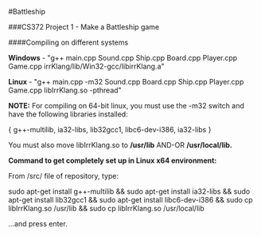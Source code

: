 #Battleship

###CS372 Project 1 - Make a Battleship game

####Compiling on different systems

**Windows** - "g++ main.cpp Sound.cpp Ship.cpp Board.cpp Player.cpp Game.cpp irrKlang/lib/Win32-gcc/libirrKlang.a"

**Linux** - "g++ main.cpp -m32 Sound.cpp Board.cpp Ship.cpp Player.cpp Game.cpp libIrrKlang.so -pthread"

**NOTE:** For compiling on 64-bit linux, you must use the -m32 switch and have the following libraries installed: 

{ g++-multilib, ia32-libs, lib32gcc1, libc6-dev-i386, ia32-libs }

You must also move libIrrKlang.so to **/usr/lib** AND-OR **/usr/local/lib.**

**Command to get completely set up in Linux x64 environment:**

From /src/ file of repository, type:

sudo apt-get install g++-multilib && sudo apt-get install ia32-libs && sudo apt-get install lib32gcc1 && sudo apt-get install  libc6-dev-i386 && sudo cp libIrrKlang.so /usr/lib && sudo cp libIrrKlang.so /usr/local/lib

...and press enter.

